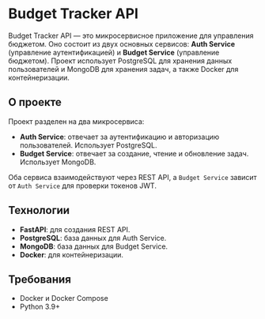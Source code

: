 # Budget Tracker API

Budget Tracker API — это микросервисное приложение для управления бюджетом. Оно состоит из двух основных сервисов: **Auth Service** (управление аутентификацией) и **Budget Service** (управление бюджетом). Проект использует PostgreSQL для хранения данных пользователей и MongoDB для хранения задач, а также Docker для контейнеризации.

## О проекте

Проект разделен на два микросервиса:
- **Auth Service**: отвечает за аутентификацию и авторизацию пользователей. Использует PostgreSQL.
- **Budget Service**: отвечает за создание, чтение и обновление задач. Использует MongoDB.

Оба сервиса взаимодействуют через REST API, а `Budget Service` зависит от `Auth Service` для проверки токенов JWT.

## Технологии

- **FastAPI**: для создания REST API.
- **PostgreSQL**: база данных для Auth Service.
- **MongoDB**: база данных для Budget Service.
- **Docker**: для контейнеризации.

## Требования

- Docker и Docker Compose
- Python 3.9+
